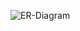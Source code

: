 ![ER-Diagram]([[https://github.com/filthps/DEV-DB/blob/main/Zadanie3-litovchenko_obnovlenie.png](https://github.com/filthps/edu/blob/dev/doc/ER.png?raw=true)])
